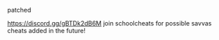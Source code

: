 patched

https://discord.gg/gBTDk2dB6M
join schoolcheats for possible savvas cheats added in the future!
